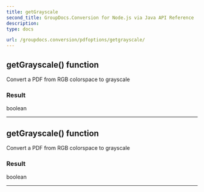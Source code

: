 ```yaml
---
title: getGrayscale
second_title: GroupDocs.Conversion for Node.js via Java API Reference
description: 
type: docs

url: /groupdocs.conversion/pdfoptions/getgrayscale/
---
```


## getGrayscale()  function

 Convert a PDF from RGB colorspace to grayscale
 

### Result
boolean


---


## getGrayscale()  function

 Convert a PDF from RGB colorspace to grayscale
 

### Result
boolean


---


